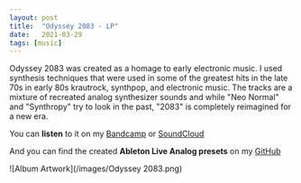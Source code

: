 ```yaml
---
layout: post
title:  "Odyssey 2083 - LP"
date:   2021-03-29
tags: [music]
---
```


Odyssey 2083 was created as a homage to early electronic music. I used synthesis techniques that were used in some of the greatest hits in the late 70s in early 80s krautrock, synthpop, and electronic music. The tracks are a mixture of recreated analog synthesizer sounds and while "Neo Normal" and "Synthropy" try to look in the past, "2083" is completely reimagined for a new era.  

You can **listen** to it on my [Bandcamp](https://matisme.bandcamp.com/album/odyssey-2083) or [SoundCloud](https://soundcloud.com/matisme/sets/odyssey-2083)  

And you can find the created **Ableton Live Analog presets** on my [GitHub](https://github.com/matis-io/AbletonAnalog80sSound)

![Album Artwork](/images/Odyssey 2083.png)